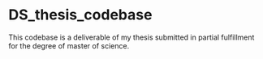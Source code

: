 # DS_thesis_codebase

This codebase is a deliverable of my thesis submitted in partial fulfillment for the degree of master of science. 
